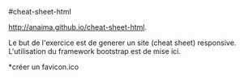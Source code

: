 #cheat-sheet-html

 http://anaima.github.io/cheat-sheet-html.

 Le but de l'exercice est de generer un site (cheat sheet) responsive. L'utilisation du framework bootstrap est de mise ici.
 
 *créer un favicon.ico
 
